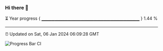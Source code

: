 ### Hi there 👋

⏳ Year progress { ▁▁▁▁▁▁▁▁▁▁▁▁▁▁▁▁▁▁▁▁▁▁▁▁▁▁▁▁▁▁ } 1.44 %

---

⏰ Updated on Sat, 06 Jan 2024 06:09:28 GMT

![Progress Bar CI](https://github.com/Shyam-Makwana/GitHub-Actions-Demo/workflows/Progress%20Bar%20CI/badge.svg)
